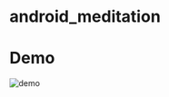 # android_meditation

# Demo
![demo](https://raw.githubusercontent.com/wiki/k-yamamoto1208/android_meditation/images/appDemo.gif)

